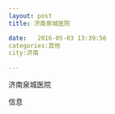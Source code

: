 ```yaml
--- 
layout: post 
title: 济南泉城医院

date:   2016-05-03 13:39:56 
categories:其他  
city:济南
  
--- 
```

   
济南泉城医院

信息

